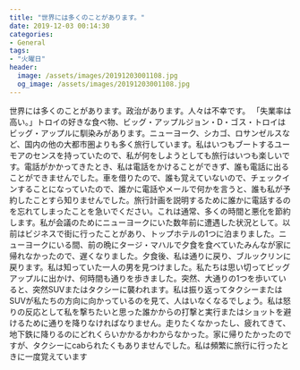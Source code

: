 ```yaml
---
title: "世界には多くのことがあります。"
date: 2019-12-03 00:14:30
categories:
- General
tags:
- "火曜日"
header:
  image: /assets/images/20191203001108.jpg
  og_image: /assets/images/20191203001108.jpg
---
```


世界には多くのことがあります。政治があります。人々は不幸です。 「失業率は高い。」トロイの好きな食べ物、ビッグ・アップルジョン・D・ゴス・トロイはビッグ・アップルに馴染みがあります。ニューヨーク、シカゴ、ロサンゼルスなど、国内の他の大都市圏よりも多く旅行しています。私はいつもブートするユーモアのセンスを持っていたので、私が何をしようとしても旅行はいつも楽しいです。電話がかかってきたとき、私は電話をかけることができず、誰も電話に出ることができませんでした。車を借りたので、誰も覚えていないので、チェックインすることになっていたので、誰かに電話やメールで何かを言うと、誰も私が予約したことすら知りませんでした。旅行計画を説明するために誰かに電話するのを忘れてしまったことを急いでください。これは通常、多くの時間と悪化を節約します。私が会議のためにニューヨークにいた数年前に遭遇した状況として。以前はビジネスで街に行ったことがあり、トップホテルの1つに泊まりました。ニューヨークにいる間、前の晩にタージ・マハルで夕食を食べていたみんなが家に帰れなかったので、遅くなりました。夕食後、私は通りに戻り、ブルックリンに戻ります。私は知っていた一人の男を見つけました。私たちは思い切ってビッグアップルに出かけ、何時間も通りを歩きました。突然、大通りの1つを歩いていると、突然SUVまたはタクシーに襲われます。私は振り返ってタクシーまたはSUVが私たちの方向に向かっているのを見て、人はいなくなるでしょう。私は怒りの反応として私を撃ちたいと思った誰かからの打撃と実行またはショットを避けるために通りを降りなければなりません。走りたくなかったし、疲れてきて、地下鉄に降りるのにどれくらいかかるかわからなかった。家に帰りたかったのですが、タクシーにcabられたくもありませんでした。私は頻繁に旅行に行ったときに一度覚えています
